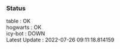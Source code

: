 ### Status


table : OK  
hogwarts : OK  
icy-bot : DOWN  
Latest Update : 2022-07-26 09:11:18.814159

